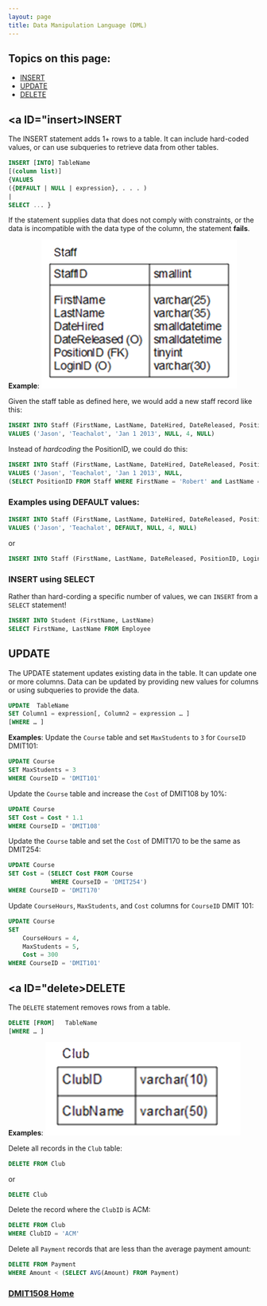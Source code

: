 ```yaml
---
layout: page
title: Data Manipulation Language (DML)
---
```


## Topics on this page:
* [INSERT](#insert)
* [UPDATE](#update)
* [DELETE](#delete)

## <a ID="insert>INSERT</a>
The INSERT statement adds 1+ rows to a table. It can include hard-coded values, or can use subqueries to retrieve data from other tables.

```sql
INSERT [INTO] TableName
[(column list)]
{VALUES
({DEFAULT | NULL | expression}, . . . )
|
SELECT ... }
```

If the statement supplies data that does not comply with constraints, or the data is incompatible with the data type of the column, the statement **fails**.

**Example**:
![staff-table.pnf](images/staff-table.png)

Given the staff table as defined here, we would add a new staff record like this:

```sql
INSERT INTO Staff (FirstName, LastName, DateHired, DateReleased, PositionID, LoginID)
VALUES ('Jason', 'Teachalot', 'Jan 1 2013', NULL, 4, NULL)
```

Instead of _hardcoding_ the PositionID, we could do this:

```sql
INSERT INTO Staff (FirstName, LastName, DateHired, DateReleased, PositionID, LoginID)
VALUES ('Jason', 'Teachalot', 'Jan 1 2013', NULL,
(SELECT PositionID FROM Staff WHERE FirstName = 'Robert' and LastName = 'Smith'), NULL)
```

### Examples using DEFAULT values:

```sql
INSERT INTO Staff (FirstName, LastName, DateHired, DateReleased, PositionID, LoginID)
VALUES ('Jason', 'Teachalot', DEFAULT, NULL, 4, NULL) 
```

or

```sql
INSERT INTO Staff (FirstName, LastName, DateReleased, PositionID, LoginID)VALUES ('Jason', 'Teachalot', NULL, 4, NULL)
```

### INSERT using SELECT
Rather than hard-cording a specific number of values, we can `INSERT` from a `SELECT` statement!

```sql
INSERT INTO Student (FirstName, LastName)
SELECT FirstName, LastName FROM Employee
```

## <a ID="update">UPDATE</a>
The UPDATE statement updates existing data in the table. It can update one or more columns. Data can be updated by providing new values for columns or using subqueries to provide the data.

```sql
UPDATE	TableName
SET Column1 = expression[, Column2 = expression … ]
[WHERE … ]
```

**Examples**:
Update the `Course` table and set `MaxStudents` to `3` for `CourseID` DMIT101:

```sql
UPDATE Course
SET MaxStudents = 3
WHERE CourseID = 'DMIT101'
```

Update the `Course` table and increase the `Cost` of DMIT108 by 10%:

```sql
UPDATE Course
SET Cost = Cost * 1.1
WHERE CourseID = 'DMIT108'
```

Update the `Course` table and set the `Cost` of DMIT170 to be the same as DMIT254:

```sql
UPDATE Course
SET Cost = (SELECT Cost FROM Course
            WHERE CourseID = 'DMIT254')
WHERE CourseID = 'DMIT170'
```

Update `CourseHours`, `MaxStudents`, and `Cost` columns for `CourseID` DMIT 101:

```sql
UPDATE Course
SET
    CourseHours = 4,
    MaxStudents = 5,
    Cost = 300
WHERE CourseID = 'DMIT101'
```

## <a ID="delete>DELETE</a>
The `DELETE` statement removes rows from a table.

```sql
DELETE [FROM]	TableName
[WHERE … ]
```

**Examples**:
![club-table.png](images/club-table.png)

Delete all records in the `Club` table:

```sql
DELETE FROM Club
```

or

```sql
DELETE Club
```

Delete the record where the `ClubID` is ACM:

```sql
DELETE FROM Club
WHERE ClubID = 'ACM'
```

Delete all `Payment` records that are less than the average payment amount:

```sql
DELETE FROM Payment
WHERE Amount < (SELECT AVG(Amount) FROM Payment)
```

### [DMIT1508 Home](../)